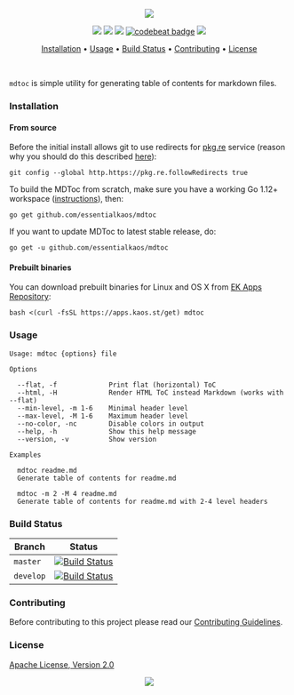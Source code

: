 <p align="center"><a href="#readme"><img src="https://gh.kaos.st/mdtoc.svg"/></a></p>

<p align="center">
  <a href="https://travis-ci.com/essentialkaos/mdtoc"><img src="https://travis-ci.com/essentialkaos/mdtoc.svg"></a>
  <a href="https://github.com/essentialkaos/mdtoc/actions?query=workflow%3ACodeQL"><img src="https://github.com/essentialkaos/mdtoc/workflows/CodeQL/badge.svg" /></a>
  <a href="https://goreportcard.com/report/github.com/essentialkaos/mdtoc"><img src="https://goreportcard.com/badge/github.com/essentialkaos/mdtoc"></a>
  <a href="https://codebeat.co/projects/github-com-essentialkaos-mdtoc-master"><img alt="codebeat badge" src="https://codebeat.co/badges/196d721e-00ad-4dff-9032-9b5bbd11b723" /></a>
  <a href="#license"><img src="https://gh.kaos.st/apache2.svg"></a>
</p>

<p align="center"><a href="#installation">Installation</a> • <a href="#usage">Usage</a> • <a href="#build-status">Build Status</a> • <a href="#contributing">Contributing</a> • <a href="#license">License</a></p>

<br/>

`mdtoc` is simple utility for generating table of contents for markdown files.

### Installation

#### From source

Before the initial install allows git to use redirects for [pkg.re](https://github.com/essentialkaos/pkgre) service (reason why you should do this described [here](https://github.com/essentialkaos/pkgre#git-support)):

```
git config --global http.https://pkg.re.followRedirects true
```

To build the MDToc from scratch, make sure you have a working Go 1.12+ workspace ([instructions](https://golang.org/doc/install)), then:

```
go get github.com/essentialkaos/mdtoc
```

If you want to update MDToc to latest stable release, do:

```
go get -u github.com/essentialkaos/mdtoc
```

#### Prebuilt binaries

You can download prebuilt binaries for Linux and OS X from [EK Apps Repository](https://apps.kaos.st/mdtoc/latest):

```
bash <(curl -fsSL https://apps.kaos.st/get) mdtoc
```

### Usage

```
Usage: mdtoc {options} file

Options

  --flat, -f             Print flat (horizontal) ToC
  --html, -H             Render HTML ToC instead Markdown (works with --flat)
  --min-level, -m 1-6    Minimal header level
  --max-level, -M 1-6    Maximum header level
  --no-color, -nc        Disable colors in output
  --help, -h             Show this help message
  --version, -v          Show version

Examples

  mdtoc readme.md
  Generate table of contents for readme.md

  mdtoc -m 2 -M 4 readme.md
  Generate table of contents for readme.md with 2-4 level headers

```

### Build Status

| Branch | Status |
|------------|--------|
| `master` | [![Build Status](https://travis-ci.com/essentialkaos/mdtoc.svg?branch=master)](https://travis-ci.com/essentialkaos/mdtoc) |
| `develop` | [![Build Status](https://travis-ci.com/essentialkaos/mdtoc.svg?branch=develop)](https://travis-ci.com/essentialkaos/mdtoc) |

### Contributing

Before contributing to this project please read our [Contributing Guidelines](https://github.com/essentialkaos/contributing-guidelines#contributing-guidelines).

### License

[Apache License, Version 2.0](https://www.apache.org/licenses/LICENSE-2.0)

<p align="center"><a href="https://essentialkaos.com"><img src="https://gh.kaos.st/ekgh.svg"/></a></p>
